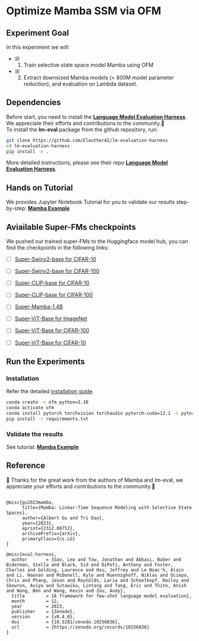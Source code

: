 # Optimize Mamba SSM via OFM 

## Experiment Goal

In this experiment we will:

- [x] 1. Train selective state space model Mamba using OFM

- [x] 2. Extract downsized Mamba models (> 800M model parameter reduction), and evaluation on Lambda dataset.

## Dependencies
Before start, you need to install the **[Language Model Evaluation Harness](https://github.com/EleutherAI/lm-evaluation-harness)**. We appreciate their efforts and contributions to the community.:raised_hands:    
To install the **lm-eval** package from the github repository, run:

```bash
git clone https://github.com/EleutherAI/lm-evaluation-harness
cd lm-evaluation-harness
pip install -e .
```
More detailed instructions, please see their repo **[Language Model Evaluation Harness](https://github.com/EleutherAI/lm-evaluation-harness)**.
## Hands on Tutorial
We provides Jupyter Notebook Tutorial for you to validate our results step-by-step: **[Mamba Example](mamba_lm_harness.ipynb)**

## Aviailable Super-FMs checkpoints

We pushed our trained super-FMs to the Huggingface model hub, you can find the checkpoints in the following links:

- [ ] [Super-Swinv2-base for CIFAR-10](https://huggingface.co/yusx-swapp/ofm-swin-base-patch4-window7-cifar10)
- [ ] [Super-Swinv2-base for CIFAR-100](https://huggingface.co/yusx-swapp/ofm-swinv2-base-patch4-window7-cifar100/tree/main)
- [ ] [Super-CLIP-base for CIFAR-10](https://huggingface.co/yusx-swapp/ofm-clip-base-patch32-cifar10)
- [ ] [Super-CLIP-base for CIFAR-100](https://huggingface.co/yusx-swapp/ofm-clip-base-patch32-cifar100)
- [ ] [Super-Mamba-1.4B](https://huggingface.co/yusx-swapp/ofm-mamba-1.4b-lambda-hf)
- [ ] [Super-ViT-Base for ImageNet](https://huggingface.co/yusx-swapp/ofm-vit-base-patch16-224-imagenet)
- [ ] [Super-ViT-Base for CIFAR-100](https://huggingface.co/yusx-swapp/ofm-vit-base-patch16-224-cifar100)
- [ ] [Super-ViT-Base for CIFAR-10](https://huggingface.co/yusx-swapp/ofm-vit-base-patch16-224-cifar10)


## Run the Experiments

### Installation

Refer the detailed [installation guide](../../README.md).

```bash
conda create -n ofm python=3.10
conda activate ofm
conda install pytorch torchvision torchaudio pytorch-cuda=12.1 -c pytorch -c nvidia
pip install -r requirements.txt
```


### Validate the results

See tutorial: **[Mamba Example](mamba_lm_harness.ipynb)**



<!--
## Results

We have some simple meta results shown on the tutorial: **[post_training_deployment.ipynb](./post_training_deployment.ipynb)**

| ![Performance vs Params](./figures/RoBERTa_performance_vs_params.png) | ![ViT Performance vs Params](./figures/vit_performance_vs_params.png) |
| :-------------------------------------------------------------------: | :-------------------------------------------------------------------: |
|                   Fig.1 - Scalable RoBERTa on SST-2                   |                    Fig.2 - Scalable ViT on CIFAR10                    |

Figure 1 shows the trained RoBERTa on SST-2 dataset, we sample resource-aware scaled submodel in different size, and evaluate without further training, all submodels get the same level of accuracy.

Similarlly, in Figure 2, we show the trained scalable ViT's performance on CIFAR-10, notebally, with half of the parameter scaled out, submodels with 45M parameters (75% FLOPs reduction) achieves 94.5% accuracy without further training.

In summry, Foundation Models trained by RaFFM are scalable, which can enables heterogeneous model deployment post-federated learning without further training. -->

## **Reference**
:raised_hands: Thanks for the great work from the authors of Mamba and lm-eval, we appreciate your efforts and contributions to the community.:raised_hands:
```

@misc{gu2023mamba,
      title={Mamba: Linear-Time Sequence Modeling with Selective State Spaces}, 
      author={Albert Gu and Tri Dao},
      year={2023},
      eprint={2312.00752},
      archivePrefix={arXiv},
      primaryClass={cs.LG}
}

@misc{eval-harness,
  author       = {Gao, Leo and Tow, Jonathan and Abbasi, Baber and Biderman, Stella and Black, Sid and DiPofi, Anthony and Foster, Charles and Golding, Laurence and Hsu, Jeffrey and Le Noac'h, Alain and Li, Haonan and McDonell, Kyle and Muennighoff, Niklas and Ociepa, Chris and Phang, Jason and Reynolds, Laria and Schoelkopf, Hailey and Skowron, Aviya and Sutawika, Lintang and Tang, Eric and Thite, Anish and Wang, Ben and Wang, Kevin and Zou, Andy},
  title        = {A framework for few-shot language model evaluation},
  month        = 12,
  year         = 2023,
  publisher    = {Zenodo},
  version      = {v0.4.0},
  doi          = {10.5281/zenodo.10256836},
  url          = {https://zenodo.org/records/10256836}
}

```